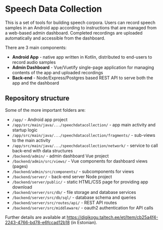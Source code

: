 # Speech Data Collection
This is a set of tools for building speech corpora. Users can record speech samples in an Android app according to instructions that are managed from a web-based admin dashboard. Completed recordings are uploaded automatically and accessible from the dashboard.

There are 3 main components:
* **Android App** - native app written in Kotlin, distributed to end-users to record audio samples
* **Admin Dashboard** - Vue/Vuetify single-page application for managing contents of the app and uploaded recordings
* **Back-end** - Node/Express/Postgres based REST API to serve both the app and the dashboard

## Repository structure
Some of the more important folders are:
* `/app/` - Android app project
* `/app/src/main/java/.../speechdatacollection/` - app main activity and startup logic
* `/app/src/main/java/.../speechdatacollection/fragments/` - sub-views to the main activity
* `/app/src/main/java/.../speechdatacollection/network/` - service to call back-end with data structures
* `/backend/admin/` - admin dashboard Vue project
* `/backend/admin/src/views/` - Vue components for dashboard views (pages)
* `/backend/admin/src/components/` - subcomponents for views
* `/backend/server/` - back-end server Node project
* `/backend/server/public/` - static HTML/CSS page for providing app download
* `/backend/server/src/db/` - file storage and database services
* `/backend/server/src/db/sql/` - database schema and queries
* `/backend/server/src/routes/api/` - REST API routes
* `/backend/server/src/middleware/` - oauth2 authentication for API calls

Further details are available at https://digikogu.taltech.ee/et/Item/cb25a4f4-2243-4766-bd78-e6fccad12b18 (in Estonian).
